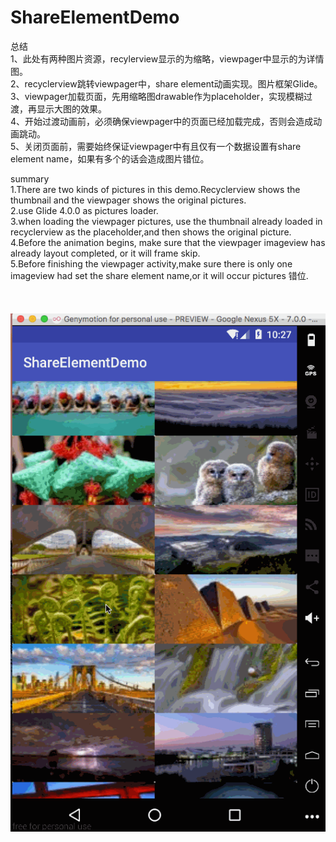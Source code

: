 # ShareElementDemo

总结</br>
1、此处有两种图片资源，recylerview显示的为缩略，viewpager中显示的为详情图。</br>
2、recyclerview跳转viewpager中，share element动画实现。图片框架Glide。</br>
3、viewpager加载页面，先用缩略图drawable作为placeholder，实现模糊过渡，再显示大图的效果。</br>
4、开始过渡动画前，必须确保viewpager中的页面已经加载完成，否则会造成动画跳动。</br>
5、关闭页面前，需要始终保证viewpager中有且仅有一个数据设置有share element name，如果有多个的话会造成图片错位。

summary</br>
1.There are two kinds of pictures in this demo.Recyclerview shows the thumbnail and the viewpager shows the original pictures.</br>
2.use Glide 4.0.0 as pictures loader.</br>
3.when loading the viewpager pictures, use the thumbnail already loaded in recyclerview as the placeholder,and then shows the original picture.</br>
4.Before the animation begins, make sure that the viewpager imageview has already layout completed, or it will frame skip.</br>
5.Before finishing the viewpager activity,make sure there is only one imageview had set the share element name,or it will occur pictures 错位. </br>
</br>
</br>
</br>
![image](https://github.com/clm2733227/ShareElementDemo/blob/master/app/gif/animation.gif ) 
